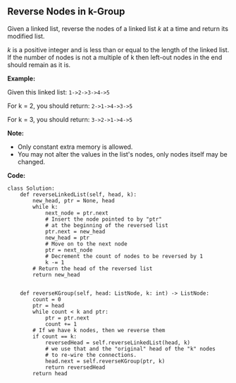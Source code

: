 ## Reverse Nodes in k-Group
Given a linked list, reverse the nodes of a linked list *k* at a time and return its modified list.

*k* is a positive integer and is less than or equal to the length of the linked list. If the number of nodes is not a multiple of k then left-out nodes in the end should remain as it is.

**Example:**

Given this linked list: `1->2->3->4->5`

For k = 2, you should return: `2->1->4->3->5`

For k = 3, you should return: `3->2->1->4->5`

**Note:**

* Only constant extra memory is allowed.
* You may not alter the values in the list's nodes, only nodes itself may be changed.

**Code:**

```
class Solution:
    def reverseLinkedList(self, head, k):
        new_head, ptr = None, head
        while k:
            next_node = ptr.next
            # Insert the node pointed to by "ptr"
            # at the beginning of the reversed list
            ptr.next = new_head
            new_head = ptr 
            # Move on to the next node
            ptr = next_node
            # Decrement the count of nodes to be reversed by 1
            k -= 1
        # Return the head of the reversed list
        return new_head
                
    
    def reverseKGroup(self, head: ListNode, k: int) -> ListNode:
        count = 0
        ptr = head
        while count < k and ptr:
            ptr = ptr.next
            count += 1    
        # If we have k nodes, then we reverse them
        if count == k: 
            reversedHead = self.reverseLinkedList(head, k)
            # we use that and the "original" head of the "k" nodes
            # to re-wire the connections.
            head.next = self.reverseKGroup(ptr, k)
            return reversedHead
        return head
```

